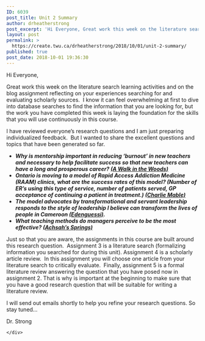 ```yaml
---
ID: 6039
post_title: Unit 2 Summary
author: drheatherstrong
post_excerpt: 'Hi Everyone, Great work this week on the literature search learning activities and on the blog assignment reflecting on your experiences searching for and evaluating scholarly sources.&nbsp; I know it can feel overwhelming at first to dive into database searches to find the information that you are looking for, but the work you have completed [&hellip;]'
layout: post
permalink: >
  https://create.twu.ca/drheatherstrong/2018/10/01/unit-2-summary/
published: true
post_date: 2018-10-01 19:36:30
---
```

<p>Hi Everyone,</p>
<p>Great work this week on the literature search learning activities and on the blog assignment reflecting on your experiences searching for and evaluating scholarly sources.  I know it can feel overwhelming at first to dive into database searches to find the information that you are looking for, but the work you have completed this week is laying the foundation for the skills that you will use continuously in this course.</p>
<p>I have reviewed everyone&#8217;s research questions and I am just preparing individualized feedback.  But I wanted to share the excellent questions and topics that have been generated so far.</p>
<ul>
<li><em><strong>Why is mentorship important in reducing ‘burnout’ in new teachers and necessary to help facilitate success so that new teachers can have a long and prosperous career? <a href="https://create.twu.ca/awalkinthewoods/clarifying-my-research-interest-with-a-concept-map/">(A Walk in the Woods)</a></strong></em></li>
<li><em><strong>Ontario is moving to a model of Rapid Access Addiction Medicine (RAAM) clinics, what are the success rates of this model? (Number of ER’s using this type of service, number of patients served, GP acceptance of continuing a patient in treatment.) <a href="https://create.twu.ca/charliemable/2018/09/28/concept-mapping/">(Charlie Mable)</a></strong></em></li>
<li><em><strong>The model advocates by transformational and servant leadership responds to the style of leadership I believe can transform the lives of people in Cameroon <a href="https://create.twu.ca/edenguessi/2018/09/28/ldrs591-unit2-assignment-1/">(Edenguessi)</a>.</strong></em></li>
<li><em><strong>What teaching methods do managers perceive to be the most effective? <a href="https://create.twu.ca/achsahs-springs/2018/09/30/assignment-1-research-concept-map/">(Achsah&#8217;s Springs)</a></strong></em></li>
</ul>
<p>Just so that you are aware, the assignments in this course are built around this research question.  Assignment 3 is a literature search (formalizing information you searched for during this unit). Assignment 4 is a scholarly article review.  In this assignment you will choose one article from your literature search to critically evaluate.  Finally, assignment 5 is a formal literature review answering the question that you have posed now in assignment 2. That is why is important at the beginning to make sure that you have a good research question that will be suitable for writing a literature review.</p>
<p>I will send out emails shortly to help you refine your research questions. So stay tuned&#8230;</p>
<p>Dr. Strong</p>
<div id="themify_builder_content-274" data-postid="274" class="themify_builder_content themify_builder_content-274 themify_builder">

    </div>
<!-- /themify_builder_content -->